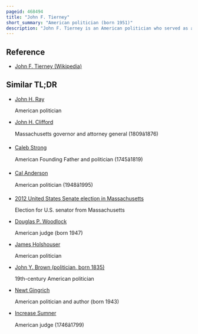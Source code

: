 ```yaml
---
pageid: 468494
title: "John F. Tierney"
short_summary: "American politician (born 1951)"
description: "John F. Tierney is an American politician who served as a U. S. Representative from Massachusetts from 1997 to 2015. He is a Democrat who represented the State 6th District which includes Cape ann north Shore and the State's North Shore. Born and raised in Salem, Massachusetts, Tierney graduated from Salem State College and Suffolk University Law School. He worked in private Law and served as Member of the salem Chamber of Commerce from 1976 to 1997. Tierney contested in 1994 in the House of Representatives against the incumbent republican Peter G Tierney. Torkildsen lost by a small Margin. In a Rematch in 1996 he defeated Torkildsen."
---
```


## Reference

- [John F. Tierney (Wikipedia)](https://en.wikipedia.org/?curid=468494)

## Similar TL;DR

- [John H. Ray](/tldr/en/john-h-ray)

  American politician

- [John H. Clifford](/tldr/en/john-h-clifford)

  Massachusetts governor and attorney general (1809â1876)

- [Caleb Strong](/tldr/en/caleb-strong)

  American Founding Father and politician (1745â1819)

- [Cal Anderson](/tldr/en/cal-anderson)

  American politician (1948â1995)

- [2012 United States Senate election in Massachusetts](/tldr/en/2012-united-states-senate-election-in-massachusetts)

  Election for U.S. senator from Massachusetts

- [Douglas P. Woodlock](/tldr/en/douglas-p-woodlock)

  American judge (born 1947)

- [James Holshouser](/tldr/en/james-holshouser)

  American politician

- [John Y. Brown (politician, born 1835)](/tldr/en/john-y-brown-politician-born-1835)

  19th-century American politician

- [Newt Gingrich](/tldr/en/newt-gingrich)

  American politician and author (born 1943)

- [Increase Sumner](/tldr/en/increase-sumner)

  American judge (1746â1799)
